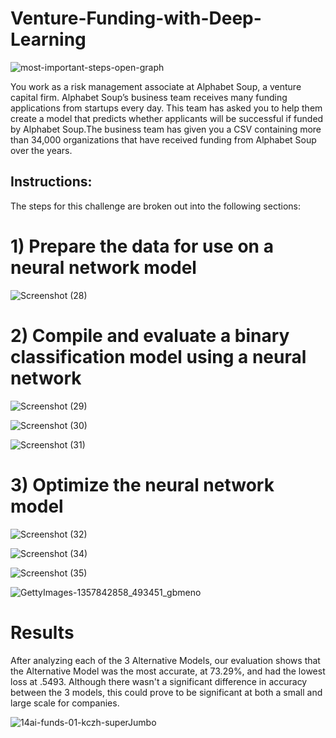 # Venture-Funding-with-Deep-Learning

![most-important-steps-open-graph](https://github.com/shahp630/Venture-Funding-with-Deep-Learning/assets/133065460/824ea58a-b515-40e0-a027-9807b1fcd6e2)

You work as a risk management associate at Alphabet Soup, a venture capital firm. Alphabet Soup’s business team receives many funding applications from startups every day. This team has asked you to help them create a model that predicts whether applicants will be successful if funded by Alphabet Soup.The business team has given you a CSV containing more than 34,000 organizations that have received funding from Alphabet Soup over the years.

## Instructions:

The steps for this challenge are broken out into the following sections:

# 1) Prepare the data for use on a neural network model 


![Screenshot (28)](https://github.com/shahp630/Venture-Funding-with-Deep-Learning/assets/133065460/d3f409a0-6f50-43e4-8f1e-8a710d8255c0)
  
# 2) Compile and evaluate a binary classification model using a neural network

![Screenshot (29)](https://github.com/shahp630/Venture-Funding-with-Deep-Learning/assets/133065460/3dc6b7d9-0ad9-4488-8ebd-b0ca3f7000f7)


![Screenshot (30)](https://github.com/shahp630/Venture-Funding-with-Deep-Learning/assets/133065460/40039bcf-4baf-46c0-8ad9-457b89fe9d3d)


![Screenshot (31)](https://github.com/shahp630/Venture-Funding-with-Deep-Learning/assets/133065460/b77f495e-ddfe-48c6-bf34-73acd7c7eadd)

   
# 3) Optimize the neural network model


![Screenshot (32)](https://github.com/shahp630/Venture-Funding-with-Deep-Learning/assets/133065460/f07c1d95-cc16-4e7b-b799-975d245110ed)

![Screenshot (34)](https://github.com/shahp630/Venture-Funding-with-Deep-Learning/assets/133065460/a142e617-61e1-453b-802e-fb0a794b3ef6)

![Screenshot (35)](https://github.com/shahp630/Venture-Funding-with-Deep-Learning/assets/133065460/dec60da2-0ea1-4ade-884b-d0fa40c38a80)


![GettyImages-1357842858_493451_gbmeno](https://github.com/shahp630/Venture-Funding-with-Deep-Learning/assets/133065460/6c2faa9a-2823-4e58-aaca-0a85a56401ab)


# Results

After analyzing each of the 3 Alternative Models, our evaluation shows that the Alternative Model was the most accurate, at 73.29%, and had the lowest loss at .5493. Although there wasn't a significant difference in accuracy between the 3 models, this could prove to be significant at both a small and large scale for companies.

![14ai-funds-01-kczh-superJumbo](https://github.com/shahp630/Venture-Funding-with-Deep-Learning/assets/133065460/2dcf380c-c2cc-42b7-b9ca-b1b96bb6b4fc)


